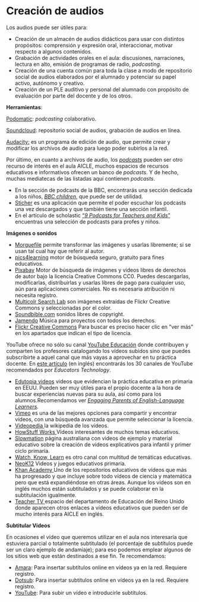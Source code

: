 # Creación de audios

Los audios puede ser útiles para:

* Creación de un almacén de audios didácticos para usar con distintos propósitos: comprensión y expresión oral, interaccionar, motivar respecto a algunos contenidos.
* Grabación de actividades orales en el aula: discusiones, narraciones, lectura en alto, emisión de programas de radio, _podcasting_.
* Creación de una cuenta común para toda la clase a modo de repositorio social de audios elaborados por el alumnado y potenciar su papel activo, autónomo y creativo.
* Creación de un PLE auditivo y personal del alumnado con propósito de evaluación por parte del docente y de los otros.

**Herramientas**:

[Podomatic](https://www.podomatic.com/login): _podcasting_ colaborativo.

[Soundcloud](https://soundcloud.com/): repositorio social de audios, grabación de audios en línea.

[Audacity:](http://audacity.es/) es un programa de edición de audio, que permite crear y modificar los archivos de audio para luego poder subirlos a la red.

Por último, en cuanto a archivos de audio, los [_podcasts_](http://es.wikipedia.org/wiki/Podcasting "Podcasts") pueden ser otro recurso de interés en el aula AICLE, muchos espacios de recursos educativos e informativos ofrecen un banco de _podcasts_. Y de hecho, muchas mediatecas de las listadas aquí contienen _podcasts_.

* En la sección de podcasts de la BBC, encontrarás una sección dedicada a los niños, [_BBC children_](http://www.bbc.co.uk/podcasts/genre/childrens), que puede ser de utilidad.
* [Sticher](http://www.stitcher.com/podcast/podcast-kid) es una aplicación que permite el poder escuchar los podcasts una vez descargados y que también tiene una sección infantil.
* En el artículo de scholastic  [“_9 Podcasts for Teachers and Kids_”](http://www.scholastic.com/teachers/article/9-podcasts-teachers-and-kids) encuentras una selección de podcasts para profes y niños.

**Imágenes o sonidos**

* [Morguefile](http://www.morguefile.com/archive/ "Morguefile pictures") permite transformar las imágenes y usarlas libremente; si se usan tal cual hay que referir al autor.
* [pics4learning](http://www.pics4learning.com/) motor de búsqueda seguro, gratuito para fines educativos.
* [Pixabay](https://pixabay.com/es/photos/?cat=education) Motor de búsqueda de  imágenes y videos libres de derechos de autor bajo la licencia Creative Commons CC0. Puedes descargarlas, modificarlas, distribuirlas y usarlas libres de pago para cualquier uso, aún para aplicaciones comerciales. No es necesaria atribución ni necesita registro.
* [Multicolr Search Lab](http://labs.tineye.com/multicolr/ "Multicolor search Lab") son imágenes extraídas de Flickr Creative Commons y seleccionadas por el color.
* [Soundbible.com](http://www.pdsounds.org/catalog "Soundbible") sonidos libres de copyright.
* [Jamendo](https://licensing.jamendo.com/es/catalogo) Música para proyectos con todos los derechos.
* [Flickr Creative Commons](http://www.flickr.com/creativecommons/ "Flickr creative commons") Para buscar es preciso hacer clic en "ver más" en los apartados que indican el tipo de licencia.

YouTube ofrece no sólo su  canal [YouTube Educación](http://www.youtube.com/education?t=m "You Tube educación") donde contribuyen y comparten los profesores catalogando los vídeos subidos sino que puedes subscribirte a aquel canal que más vayas a aprovechar en tu práctica docente. En [este artículo](http://www.educatorstechnology.com/2013/11/30-youtube-channels-for-teachers.html) \(en inglés\) encontrarás los 30 canales de YouTube recomendados por _Educators Technology_.

* [Edutopia videos](https://www.edutopia.org/videos)  videos que evidencian la práctica educativa en primaria en EEUU.  Pueden ser muy útiles para el propio docente a la hora de buscar experiencias nuevas para su aula, así como para los alumnos.Recomendamos ver [_Engaging Parents of English-Language Learners_](https://www.edutopia.org/blog/engaging-parents-english-language-learners).
* [Vimeo](http://vimeo.com) es una de las mejores opciones para compartir y encontrar vídeos, con una búsqueda avanzada que permite seleccionar la licencia.
* [Videopedia ](http://www.vidipedia.org/)la wikipedia de los vídeos.
* [HowStuff Works ](http://videos.howstuffworks.com/)Vídeos interesantes de muchos temas educativos.
* [Slowmation](http://www.slowmation.com/) página australiana con videos de ejemplo y material educativo sobre la creación de videos explicativos para infantil y primer ciclo primaria.
* [Watch, Know, Learn](http://www.watchknowlearn.org/Category.aspx?CategoryID=497) es otro canal con multitud de temáticas educativas.
* [NeoK12](http://www.neok12.com/) Videos y juegos educativos primaria.
* [Khan Academy ](https://www.khanacademy.org/#search-khan-academy "Khanacademy")Uno de los repositorios educativos de vídeos que más ha progresado y que incluye sobre todo vídeos de ciencia y matemática pero que está expandiéndose en otras áreas. Aunque los vídeos son en inglés muchos están subtitulados y se puede colaborar en la subtitulación igualmente.
* [Teacher TV ](https://www.education.gov.uk/schools/toolsandinitiatives/teacherstv/ "Teacher TV")espacio del departamento de Educación del Reino Unido donde aparecen otros enlaces a vídeos educativos que pueden ser de mucho interés para AICLE en inglés.



**Subtitular Vídeos**

En ocasiones el vídeo que queremos utilizar en el aula nos interesaría que estuviera parcial o totalmente subtitulado \(el porcentaje de subtítulos puede ser un claro ejemplo de andamiaje\); para eso podemos emplear algunos de los sitios web que están destinados a ese fin. Te recomendamos:

* [Amara](http://www.amara.org/es/): Para insertar subtítulos online en vídeos ya en la red. Requiere registro.
* [Dotsub](http://dotsub.com/): Para insertar subtítulos online en vídeos ya en la red. Requiere registro.
* [YouTube](https://support.google.com/youtube/answer/2734796?hl=es): Para subir un vídeo e introducirle subtítulos.



